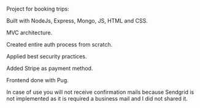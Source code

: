 Project for booking trips:

Built with NodeJs, Express, Mongo, JS, HTML and CSS.

MVC architecture.

Created entire auth process from scratch.

Applied best security practices.

Added Stripe as payment method.

Frontend done with Pug.

In case of use you will not receive confirmation mails because
Sendgrid is not implemented as it is required a business mail
and I did not shared it.